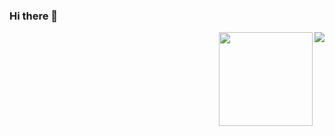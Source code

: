 ### Hi there 👋

<!--
**SecretStarLight/SecretStarLight** is a ✨ _special_ ✨ repository because its `README.md` (this file) appears on your GitHub profile.

Here are some ideas to get you started:

- 🔭 I’m currently working on ...
- 🌱 I’m currently learning ...
- 👯 I’m looking to collaborate on ...
- 🤔 I’m looking for help with ...
- 💬 Ask me about ...
- 📫 How to reach me: ...
- 😄 Pronouns: ...
- ⚡ Fun fact: ...
-->

<!-- <img align="left" height="150px" src="https://github-readme-stats.vercel.app/api?username=qiangkaiwen&show_icons=true&theme=monokai&count_private=true"> -->
<img align="right" src="https://github-readme-stats.vercel.app/api?username=kevinsawicki&show_icons=true&icon_color=CE1D2D&text_color=718096&bg_color=ffffff&hide_title=true" />
<img align="right" height="150px" src="https://github-readme-stats.vercel.app/api/top-langs/?username=steveklabnik&layout=compact&theme=monokai&count_private=true">

